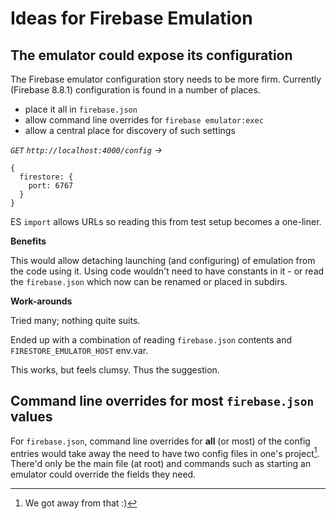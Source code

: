 # Ideas for Firebase Emulation

## The emulator could expose its configuration

The Firebase emulator configuration story needs to be more firm. Currently (Firebase 8.8.1) configuration is found in a number of places.

- place it all in `firebase.json`
- allow command line overrides for `firebase emulator:exec`
- allow a central place for discovery of such settings

*`GET` `http://localhost:4000/config` ->*

```
{
  firestore: { 
    port: 6767 
  }  
}
```

ES `import` allows URLs so reading this from test setup becomes a one-liner.

**Benefits**

This would allow detaching launching (and configuring) of emulation from the code using it. Using code wouldn't need to have constants in it - or read the `firebase.json` which now can be renamed or placed in subdirs.

**Work-arounds**

Tried many; nothing quite suits.

Ended up with a combination of reading `firebase.json` contents and `FIRESTORE_EMULATOR_HOST` env.var.

This works, but feels clumsy. Thus the suggestion.


## Command line overrides for most `firebase.json` values

For `firebase.json`, command line overrides for **all** (or most) of the config entries would take away the need to have two config files in one's project[^1]. There'd only be the main file (at root) and commands such as starting an emulator could override the fields they need.

[^1]: We got away from that :)

